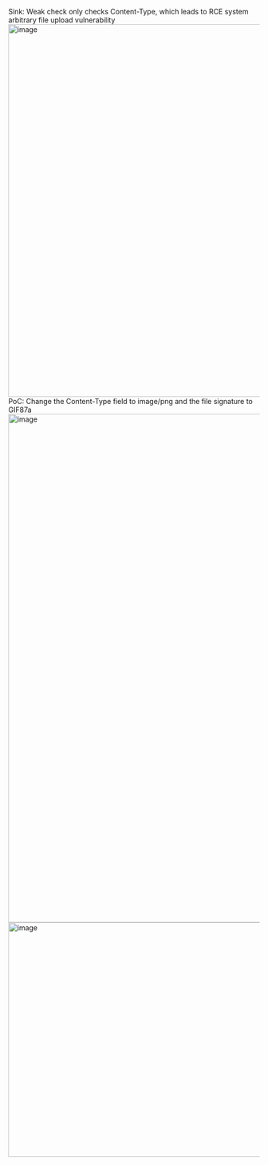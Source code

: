 Sink: Weak check only checks Content-Type, which leads to RCE system arbitrary file upload vulnerability
<img width="1281" height="747" alt="image" src="https://github.com/user-attachments/assets/a82cecea-9919-47ed-9f71-b1522a74f6b9" />
PoC: Change the Content-Type field to image/png and the file signature to GIF87a
<img width="1919" height="1019" alt="image" src="https://github.com/user-attachments/assets/9fd43c57-412e-45f2-ae56-b0135c845ce8" />
<img width="928" height="470" alt="image" src="https://github.com/user-attachments/assets/9b2154f4-95ce-43e5-b943-89f5857cde6c" />



